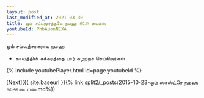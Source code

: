 ```yaml
---
layout: post
last_modified_at: 2021-03-30
title: ஓம் சட்டமூர்த்தயே நமஹ ௧௦௮ டைம்ஸ்
youtubeId: PhbAuonNEXA
---
```

 
 
 ஓம் சம்வத்சரகராய நமஹ  
 
 -  காலத்தின் சக்கரத்தை யார் சுழற்றச் செய்கிறார்கள் 
 
  
 
  
 
 
 
 
 
 


{% include youtubePlayer.html id=page.youtubeId %}
 
[Next]({{ site.baseurl }}{% link  split2/_posts/2015-10-23-ஓம் ஸாஸ்ட்ரெ நமஹ ௧௦௮ டைம்ஸ்.md%})
 
